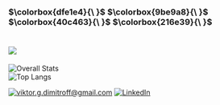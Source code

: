 
### $\colorbox{dfe1e4}{\ }$ $\colorbox{9be9a8}{\ }$ $\colorbox{40c463}{\ }$ $\colorbox{216e39}{\ }$ 

<h1>
  <a href="https://git.io/typing-svg">
    <img src="https://readme-typing-svg.herokuapp.com?font=monospace+Code&size=40&pause=700&color=5fc397&width=445&height=63&lines=Hi+There!;I'm+Viktor+Dimitrov">
  </a>
</h1>

![Overall Stats](https://github-readme-stats.vercel.app/api?username=viktor-dimitrov&count_private=true&show_icons=false&hide=contribs&theme=vue)  
![Top Langs](https://github-readme-stats.vercel.app/api/top-langs/?username=viktor-dimitrov&layout=compact&theme=vue)

 <a href="mailto:viktor.g.dimitroff@gmail.com">![viktor.g.dimitroff@gmail.com](https://img.shields.io/badge/Gmail-D14836?style=for-the-badge&logo=gmail&logoColor=white)</a>  <a href="https://www.linkedin.com/in/viktor-g-dimitrov/">![LinkedIn](https://img.shields.io/badge/LinkedIn-0077B5?style=for-the-badge&logo=linkedin&logoColor=white)</a>  
 




















